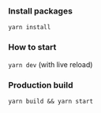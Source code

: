 ### Install packages
`yarn install`

### How to start
`yarn dev` (with live reload)

### Production build
`yarn build && yarn start`
